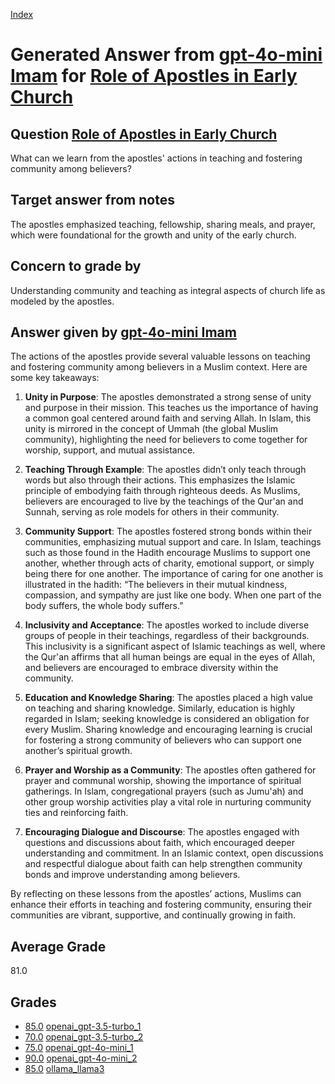 
[Index](../../../index.md)
# Generated Answer from [gpt-4o-mini Imam](../../answering_models/gpt-4o-mini_Imam.md) for [Role of Apostles in Early Church](../../questions/Role_of_Apostles_in_Early_Church.md)

## Question [Role of Apostles in Early Church](../../questions/Role_of_Apostles_in_Early_Church.md)
What can we learn from the apostles' actions in teaching and fostering community among believers?

## Target answer from notes
The apostles emphasized teaching, fellowship, sharing meals, and prayer, which were foundational for the growth and unity of the early church.

## Concern to grade by
Understanding community and teaching as integral aspects of church life as modeled by the apostles.

## Answer given by [gpt-4o-mini Imam](../../answering_models/gpt-4o-mini_Imam.md)
The actions of the apostles provide several valuable lessons on teaching and fostering community among believers in a Muslim context. Here are some key takeaways:

1. **Unity in Purpose**: The apostles demonstrated a strong sense of unity and purpose in their mission. This teaches us the importance of having a common goal centered around faith and serving Allah. In Islam, this unity is mirrored in the concept of Ummah (the global Muslim community), highlighting the need for believers to come together for worship, support, and mutual assistance.

2. **Teaching Through Example**: The apostles didn’t only teach through words but also through their actions. This emphasizes the Islamic principle of embodying faith through righteous deeds. As Muslims, believers are encouraged to live by the teachings of the Qur'an and Sunnah, serving as role models for others in their community.

3. **Community Support**: The apostles fostered strong bonds within their communities, emphasizing mutual support and care. In Islam, teachings such as those found in the Hadith encourage Muslims to support one another, whether through acts of charity, emotional support, or simply being there for one another. The importance of caring for one another is illustrated in the hadith: “The believers in their mutual kindness, compassion, and sympathy are just like one body. When one part of the body suffers, the whole body suffers.”

4. **Inclusivity and Acceptance**: The apostles worked to include diverse groups of people in their teachings, regardless of their backgrounds. This inclusivity is a significant aspect of Islamic teachings as well, where the Qur'an affirms that all human beings are equal in the eyes of Allah, and believers are encouraged to embrace diversity within the community.

5. **Education and Knowledge Sharing**: The apostles placed a high value on teaching and sharing knowledge. Similarly, education is highly regarded in Islam; seeking knowledge is considered an obligation for every Muslim. Sharing knowledge and encouraging learning is crucial for fostering a strong community of believers who can support one another’s spiritual growth.

6. **Prayer and Worship as a Community**: The apostles often gathered for prayer and communal worship, showing the importance of spiritual gatherings. In Islam, congregational prayers (such as Jumu'ah) and other group worship activities play a vital role in nurturing community ties and reinforcing faith.

7. **Encouraging Dialogue and Discourse**: The apostles engaged with questions and discussions about faith, which encouraged deeper understanding and commitment. In an Islamic context, open discussions and respectful dialogue about faith can help strengthen community bonds and improve understanding among believers.

By reflecting on these lessons from the apostles’ actions, Muslims can enhance their efforts in teaching and fostering community, ensuring their communities are vibrant, supportive, and continually growing in faith.

## Average Grade
81.0

## Grades
 * [85.0](./Role_of_Apostles_in_Early_Church_grades/openai_gpt-3.5-turbo_1.md) [openai_gpt-3.5-turbo_1](../../grading_models/openai_gpt-3.5-turbo_1.md)
 * [70.0](./Role_of_Apostles_in_Early_Church_grades/openai_gpt-3.5-turbo_2.md) [openai_gpt-3.5-turbo_2](../../grading_models/openai_gpt-3.5-turbo_2.md)
 * [75.0](./Role_of_Apostles_in_Early_Church_grades/openai_gpt-4o-mini_1.md) [openai_gpt-4o-mini_1](../../grading_models/openai_gpt-4o-mini_1.md)
 * [90.0](./Role_of_Apostles_in_Early_Church_grades/openai_gpt-4o-mini_2.md) [openai_gpt-4o-mini_2](../../grading_models/openai_gpt-4o-mini_2.md)
 * [85.0](./Role_of_Apostles_in_Early_Church_grades/ollama_llama3.md) [ollama_llama3](../../grading_models/ollama_llama3.md)
